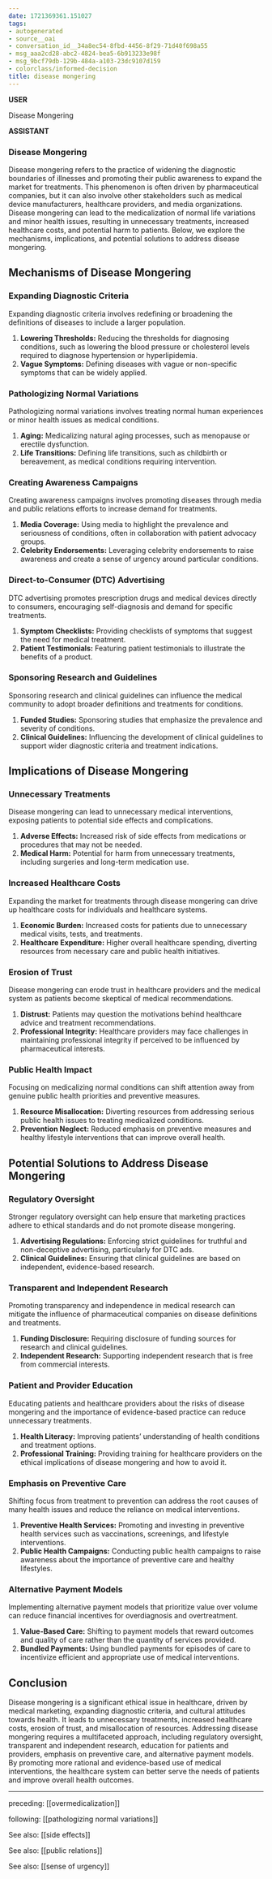 ```yaml
---
date: 1721369361.151027
tags:
- autogenerated
- source__oai
- conversation_id__34a8ec54-8fbd-4456-8f29-71d40f698a55
- msg_aaa2cd28-abc2-4824-bea5-6b913233e98f
- msg_9bcf79db-129b-484a-a103-23dc9107d159
- colorclass/informed-decision
title: disease mongering
---
```


**USER**

Disease Mongering


**ASSISTANT**

### Disease Mongering

Disease mongering refers to the practice of widening the diagnostic boundaries of illnesses and promoting their public awareness to expand the market for treatments. This phenomenon is often driven by pharmaceutical companies, but it can also involve other stakeholders such as medical device manufacturers, healthcare providers, and media organizations. Disease mongering can lead to the medicalization of normal life variations and minor health issues, resulting in unnecessary treatments, increased healthcare costs, and potential harm to patients. Below, we explore the mechanisms, implications, and potential solutions to address disease mongering.

## Mechanisms of Disease Mongering

### Expanding Diagnostic Criteria
Expanding diagnostic criteria involves redefining or broadening the definitions of diseases to include a larger population.

1. **Lowering Thresholds:** Reducing the thresholds for diagnosing conditions, such as lowering the blood pressure or cholesterol levels required to diagnose hypertension or hyperlipidemia.
2. **Vague Symptoms:** Defining diseases with vague or non-specific symptoms that can be widely applied.

### Pathologizing Normal Variations
Pathologizing normal variations involves treating normal human experiences or minor health issues as medical conditions.

1. **Aging:** Medicalizing natural aging processes, such as menopause or erectile dysfunction.
2. **Life Transitions:** Defining life transitions, such as childbirth or bereavement, as medical conditions requiring intervention.

### Creating Awareness Campaigns
Creating awareness campaigns involves promoting diseases through media and public relations efforts to increase demand for treatments.

1. **Media Coverage:** Using media to highlight the prevalence and seriousness of conditions, often in collaboration with patient advocacy groups.
2. **Celebrity Endorsements:** Leveraging celebrity endorsements to raise awareness and create a sense of urgency around particular conditions.

### Direct-to-Consumer (DTC) Advertising
DTC advertising promotes prescription drugs and medical devices directly to consumers, encouraging self-diagnosis and demand for specific treatments.

1. **Symptom Checklists:** Providing checklists of symptoms that suggest the need for medical treatment.
2. **Patient Testimonials:** Featuring patient testimonials to illustrate the benefits of a product.

### Sponsoring Research and Guidelines
Sponsoring research and clinical guidelines can influence the medical community to adopt broader definitions and treatments for conditions.

1. **Funded Studies:** Sponsoring studies that emphasize the prevalence and severity of conditions.
2. **Clinical Guidelines:** Influencing the development of clinical guidelines to support wider diagnostic criteria and treatment indications.

## Implications of Disease Mongering

### Unnecessary Treatments
Disease mongering can lead to unnecessary medical interventions, exposing patients to potential side effects and complications.

1. **Adverse Effects:** Increased risk of side effects from medications or procedures that may not be needed.
2. **Medical Harm:** Potential for harm from unnecessary treatments, including surgeries and long-term medication use.

### Increased Healthcare Costs
Expanding the market for treatments through disease mongering can drive up healthcare costs for individuals and healthcare systems.

1. **Economic Burden:** Increased costs for patients due to unnecessary medical visits, tests, and treatments.
2. **Healthcare Expenditure:** Higher overall healthcare spending, diverting resources from necessary care and public health initiatives.

### Erosion of Trust
Disease mongering can erode trust in healthcare providers and the medical system as patients become skeptical of medical recommendations.

1. **Distrust:** Patients may question the motivations behind healthcare advice and treatment recommendations.
2. **Professional Integrity:** Healthcare providers may face challenges in maintaining professional integrity if perceived to be influenced by pharmaceutical interests.

### Public Health Impact
Focusing on medicalizing normal conditions can shift attention away from genuine public health priorities and preventive measures.

1. **Resource Misallocation:** Diverting resources from addressing serious public health issues to treating medicalized conditions.
2. **Prevention Neglect:** Reduced emphasis on preventive measures and healthy lifestyle interventions that can improve overall health.

## Potential Solutions to Address Disease Mongering

### Regulatory Oversight
Stronger regulatory oversight can help ensure that marketing practices adhere to ethical standards and do not promote disease mongering.

1. **Advertising Regulations:** Enforcing strict guidelines for truthful and non-deceptive advertising, particularly for DTC ads.
2. **Clinical Guidelines:** Ensuring that clinical guidelines are based on independent, evidence-based research.

### Transparent and Independent Research
Promoting transparency and independence in medical research can mitigate the influence of pharmaceutical companies on disease definitions and treatments.

1. **Funding Disclosure:** Requiring disclosure of funding sources for research and clinical guidelines.
2. **Independent Research:** Supporting independent research that is free from commercial interests.

### Patient and Provider Education
Educating patients and healthcare providers about the risks of disease mongering and the importance of evidence-based practice can reduce unnecessary treatments.

1. **Health Literacy:** Improving patients’ understanding of health conditions and treatment options.
2. **Professional Training:** Providing training for healthcare providers on the ethical implications of disease mongering and how to avoid it.

### Emphasis on Preventive Care
Shifting focus from treatment to prevention can address the root causes of many health issues and reduce the reliance on medical interventions.

1. **Preventive Health Services:** Promoting and investing in preventive health services such as vaccinations, screenings, and lifestyle interventions.
2. **Public Health Campaigns:** Conducting public health campaigns to raise awareness about the importance of preventive care and healthy lifestyles.

### Alternative Payment Models
Implementing alternative payment models that prioritize value over volume can reduce financial incentives for overdiagnosis and overtreatment.

1. **Value-Based Care:** Shifting to payment models that reward outcomes and quality of care rather than the quantity of services provided.
2. **Bundled Payments:** Using bundled payments for episodes of care to incentivize efficient and appropriate use of medical interventions.

## Conclusion

Disease mongering is a significant ethical issue in healthcare, driven by medical marketing, expanding diagnostic criteria, and cultural attitudes towards health. It leads to unnecessary treatments, increased healthcare costs, erosion of trust, and misallocation of resources. Addressing disease mongering requires a multifaceted approach, including regulatory oversight, transparent and independent research, education for patients and providers, emphasis on preventive care, and alternative payment models. By promoting more rational and evidence-based use of medical interventions, the healthcare system can better serve the needs of patients and improve overall health outcomes.


---

preceding: [[overmedicalization]]  


following: [[pathologizing normal variations]]

See also: [[side effects]]


See also: [[public relations]]


See also: [[sense of urgency]]